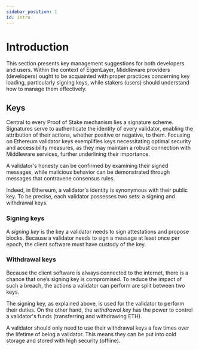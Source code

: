 ```yaml
---
sidebar_position: 1
id: intro
---
```


# Introduction

This section presents key management suggestions for both developers and users. Within the context of EigenLayer, Middleware providers (developers) ought to be acquainted with proper practices concerning key loading, particularly signing keys, while stakers (users) should understand how to manage them effectively.

## Keys

Central to every Proof of Stake mechanism lies a signature scheme. Signatures serve to authenticate the identity of every validator, enabling the attribution of their actions, whether positive or negative, to them. Focusing on Ethereum validator keys exemplifies keys necessitating optimal security and accessibility measures, as they may maintain a robust connection with Middleware services, further underlining their importance.

A validator's honesty can be confirmed by examining their signed messages, while malicious behavior can be demonstrated through messages that contravene consensus rules.

Indeed, in Ethereum, a validator's identity is synonymous with their public key. To be precise, each validator possesses two sets: a signing and withdrawal keys.

### Signing keys

A *signing key* is the key a validator needs to sign attestations and propose blocks. Because a validator needs to sign a message at least once per epoch, the client software must have custody of the key.

### Withdrawal keys

Because the client software is always connected to the internet, there is a chance that one’s signing key is compromised. To reduce the impact of such a breach, the actions a validator can perform are split between two keys.

The signing key, as explained above, is used for the validator to perform their duties. On the other hand, the *withdrawal key* has the power to control a validator's funds (transferring and withdrawing ETH).

A validator should only need to use their withdrawal keys a few times over the lifetime of being a validator. This means they can be put into cold storage and stored with high security (offline).